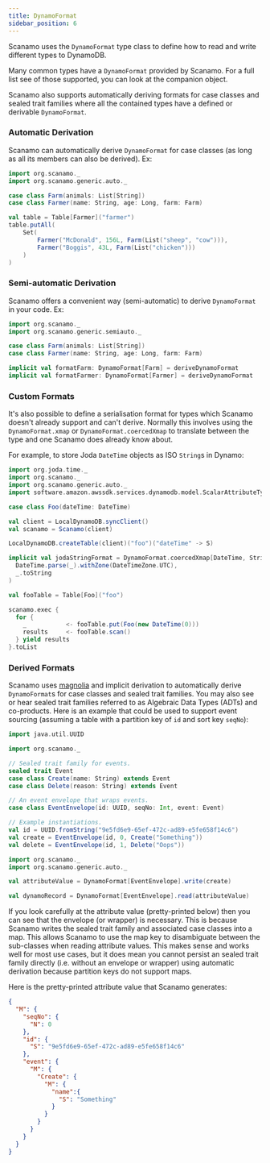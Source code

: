 ```yaml
---
title: DynamoFormat
sidebar_position: 6
---
```


Scanamo uses the `DynamoFormat` type class to define how to read and write different types to DynamoDB.

Many common types have a `DynamoFormat` provided by Scanamo. For a full list see of those supported, you can look at the companion object.

Scanamo also supports automatically deriving formats for case classes and sealed trait families where all the contained types have a defined or derivable `DynamoFormat`.

### Automatic Derivation

Scanamo can automatically derive `DynamoFormat` for case classes (as long as all its members can also be derived). Ex:

```scala mdoc:silent
import org.scanamo._
import org.scanamo.generic.auto._

case class Farm(animals: List[String])
case class Farmer(name: String, age: Long, farm: Farm)

val table = Table[Farmer]("farmer")
table.putAll(
    Set(
        Farmer("McDonald", 156L, Farm(List("sheep", "cow"))),
        Farmer("Boggis", 43L, Farm(List("chicken")))
    )
)
```

### Semi-automatic Derivation

Scanamo offers a convenient way (semi-automatic) to derive `DynamoFormat` in your code. 
Ex:

```scala mdoc:silent:reset
import org.scanamo._
import org.scanamo.generic.semiauto._

case class Farm(animals: List[String])
case class Farmer(name: String, age: Long, farm: Farm)

implicit val formatFarm: DynamoFormat[Farm] = deriveDynamoFormat
implicit val formatFarmer: DynamoFormat[Farmer] = deriveDynamoFormat
```

### Custom Formats

It's also possible to define a serialisation format for types which Scanamo doesn't already support and can't derive. Normally this involves using the `DynamoFormat.xmap` or `DynamoFormat.coercedXmap` to translate between the type and one Scanamo does already know about.

For example, to store Joda `DateTime` objects as ISO `String`s in Dynamo:

```scala mdoc:reset
import org.joda.time._
import org.scanamo._
import org.scanamo.generic.auto._
import software.amazon.awssdk.services.dynamodb.model.ScalarAttributeType._

case class Foo(dateTime: DateTime)

val client = LocalDynamoDB.syncClient()
val scanamo = Scanamo(client)

LocalDynamoDB.createTable(client)("foo")("dateTime" -> S)

implicit val jodaStringFormat = DynamoFormat.coercedXmap[DateTime, String, IllegalArgumentException](
  DateTime.parse(_).withZone(DateTimeZone.UTC),
  _.toString
)

val fooTable = Table[Foo]("foo")

scanamo.exec {
  for {
    _           <- fooTable.put(Foo(new DateTime(0)))
    results     <- fooTable.scan()
  } yield results
}.toList
```

### Derived Formats

Scanamo uses [magnolia](https://magnolia.work/opensource/magnolia) and implicit derivation to automatically derive `DynamoFormat`s for case classes and sealed trait families. You may also see or hear sealed trait families referred to as Algebraic Data Types (ADTs) and co-products. Here is an example that could be used to support event sourcing (assuming a table with a partition key of `id` and sort key `seqNo`):

```scala mdoc:silent:reset
import java.util.UUID

import org.scanamo._

// Sealed trait family for events.
sealed trait Event
case class Create(name: String) extends Event
case class Delete(reason: String) extends Event

// An event envelope that wraps events.
case class EventEnvelope(id: UUID, seqNo: Int, event: Event)

// Example instantiations.
val id = UUID.fromString("9e5fd6e9-65ef-472c-ad89-e5fe658f14c6")
val create = EventEnvelope(id, 0, Create("Something"))
val delete = EventEnvelope(id, 1, Delete("Oops"))
```

```scala mdoc
import org.scanamo._
import org.scanamo.generic.auto._

val attributeValue = DynamoFormat[EventEnvelope].write(create)

val dynamoRecord = DynamoFormat[EventEnvelope].read(attributeValue)
```

If you look carefully at the attribute value (pretty-printed below) then you can see that the envelope (or wrapper) is necessary. This is because Scanamo writes the sealed trait family and associated case classes into a map. This allows Scanamo to use the map key to disambiguate between the sub-classes when reading attribute values. This makes sense and works well for most use cases, but it does mean you cannot persist an sealed trait family directly (i.e. without an envelope or wrapper) using automatic derivation because partition keys do not support maps.

Here is the pretty-printed attribute value that Scanamo generates:

```json
{
  "M": {
    "seqNo": {
      "N": 0
    },
    "id": {
      "S": "9e5fd6e9-65ef-472c-ad89-e5fe658f14c6"
    },
    "event": {
      "M": {
        "Create": {
          "M": {
            "name":{
              "S": "Something"
            }
          }
        }
      }
    }
  }
}
```

